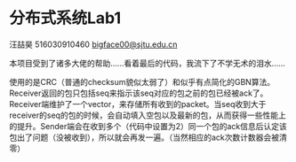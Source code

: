 # 分布式系统Lab1
汪喆昊 516030910460 bigface00@sjtu.edu.cn

本项目受到了诸多大佬的帮助......看着最后的代码，我流下了不学无术的泪水......

使用的是CRC（普通的checksum貌似太弱了）和似乎有点简化的GBN算法。Receiver返回的包只包括seq来指示该seq对应的包之前的包已经被ack了。Receiver端维护了一个vector，来存储所有收到的packet。当seq收到大于receiver的seq的包的时候，会自动填入空包以及最新的包，从而获得一些性能上的提升。Sender端会在收到多个（代码中设置为2）同一个包的ack信息后认定该包出了问题（没被收到），所以就会再发一遍。（当然相应的ack次数计数器会被清零）